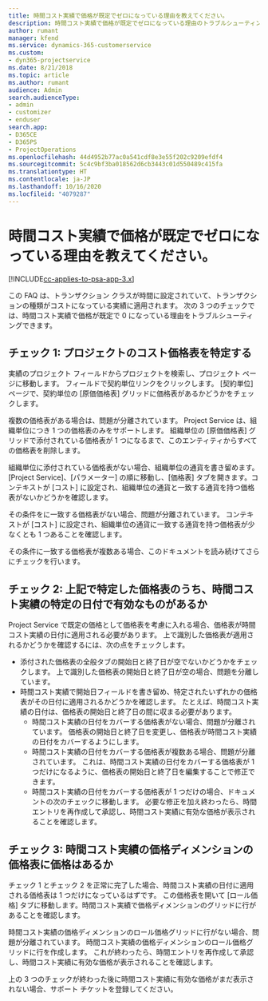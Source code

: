 ```yaml
---
title: 時間コスト実績で価格が既定でゼロになっている理由を教えてください。
description: 時間コスト実績で価格が既定でゼロになっている理由のトラブルシューティング。
author: rumant
manager: kfend
ms.service: dynamics-365-customerservice
ms.custom:
- dyn365-projectservice
ms.date: 8/21/2018
ms.topic: article
ms.author: rumant
audience: Admin
search.audienceType:
- admin
- customizer
- enduser
search.app:
- D365CE
- D365PS
- ProjectOperations
ms.openlocfilehash: 44d4952b77ac0a541cdf8e3e55f202c9209efdf4
ms.sourcegitcommit: 5c4c9bf3ba018562d6cb3443c01d550489c415fa
ms.translationtype: HT
ms.contentlocale: ja-JP
ms.lasthandoff: 10/16/2020
ms.locfileid: "4079287"
---
```

# <a name="why-is-the-price-defaulting-to-zero-on-time-cost-actuals"></a>時間コスト実績で価格が既定でゼロになっている理由を教えてください。

[!INCLUDE[cc-applies-to-psa-app-3.x](../includes/cc-applies-to-psa-app-3x.md)]

この FAQ は、トランザクション クラスが時間に設定されていて、トランザクションの種類がコストになっている実績に適用されます。 次の 3 つのチェックでは、時間コスト実績で価格が既定で 0 になっている理由をトラブルシューティングできます。
 
## <a name="check-1-identify-the-cost-price-list-for-the-project"></a>チェック 1: プロジェクトのコスト価格表を特定する

実績のプロジェクト フィールドからプロジェクトを検索し、プロジェクト ページに移動します。 フィールドで契約単位リンクをクリックします。 [契約単位] ページで、契約単位の [原価価格表] グリッドに価格表があるかどうかをチェックします。

複数の価格表がある場合は、問題が分離されています。 Project Service は、組織単位につき 1 つの価格表のみをサポートします。 組織単位の [原価価格表] グリッドで添付されている価格表が 1 つになるまで、このエンティティからすべての価格表を削除します。

組織単位に添付されている価格表がない場合、組織単位の通貨を書き留めます。 [Project Service]、[パラメーター] の順に移動し、[価格表] タブを開きます。コンテキストが [コスト] に設定され、組織単位の通貨と一致する通貨を持つ価格表がないかどうかを確認します。
 
その条件をに一致する価格表がない場合、問題が分離されています。 コンテキストが [コスト] に設定され、組織単位の通貨に一致する通貨を持つ価格表が少なくとも 1 つあることを確認します。

その条件に一致する価格表が複数ある場合、このドキュメントを読み続けてさらにチェックを行います。

## <a name="check-2-are-any-of-the-price-lists-identified-above-valid-for-the-specific-date-of-the-time-cost-actual"></a>チェック 2: 上記で特定した価格表のうち、時間コスト実績の特定の日付で有効なものがあるか

Project Service で既定の価格として価格表を考慮に入れる場合、価格表が時間コスト実績の日付に適用される必要があります。 上で識別した価格表が適用されるかどうかを確認するには、次の点をチェックします。

- 添付された価格表の全般タブの開始日と終了日が空でないかどうかをチェックします。 上で識別した価格表の開始日と終了日が空の場合、問題を分離しています。 
- 時間コスト実績で開始日フィールドを書き留め、特定されたいずれかの価格表がその日付に適用されるかどうかを確認します。 たとえば、時間コスト実績の日付は、価格表の開始日と終了日の間に収まる必要があります。 
    - 時間コスト実績の日付をカバーする価格表がない場合、問題が分離されています。 価格表の開始日と終了日を変更し、価格表が時間コスト実績の日付をカバーするようにします。 
    - 時間コスト実績の日付をカバーする価格表が複数ある場合、問題が分離されています。 これは、時間コスト実績の日付をカバーする価格表が 1 つだけになるように、価格表の開始日と終了日を編集することで修正できます。 
    - 時間コスト実績の日付をカバーする価格表が 1 つだけの場合、ドキュメントの次のチェックに移動します。
必要な修正を加え終わったら、時間エントリを再作成して承認し、時間コスト実績に有効な価格が表示されることを確認します。

## <a name="check-3-is-there-a-price-in-the-price-list-for-the-pricing-dimensions-on-the-time-cost-actual"></a>チェック 3: 時間コスト実績の価格ディメンションの価格表に価格はあるか

チェック 1 とチェック 2 を正常に完了した場合、時間コスト実績の日付に適用される価格表は 1 つだけになっているはずです。 この価格表を開いて [ロール価格] タブに移動します。時間コスト実績で価格ディメンションのグリッドに行があることを確認します。

時間コスト実績の価格ディメンションのロール価格グリッドに行がない場合、問題が分離されています。 時間コスト実績の価格ディメンションのロール価格グリッドに行を作成します。 これが終わったら、時間エントリを再作成して承認し、時間コスト実績に有効な価格が表示されることを確認します。
 
上の 3 つのチェックが終わった後に時間コスト実績に有効な価格がまだ表示されない場合、サポート チケットを登録してください。



